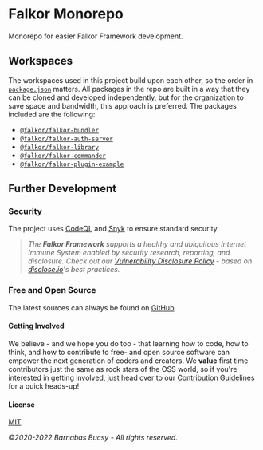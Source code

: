 # **Falkor Monorepo**

Monorepo for easier Falkor Framework development.

## **Workspaces**

The workspaces used in this project build upon each other, so the order in [`package.json`](package.json "Open") matters. All packages in the repo are built in a way that they can be cloned and developed independently, but for the organization to save space and bandwidth, this approach is preferred. The packages included are the following:

* [`@falkor/falkor-bundler`](https://github.com/theonethread/falkor-bundler/#readme "Open")
* [`@falkor/falkor-auth-server`](https://github.com/theonethread/falkor-auth-server/#readme "Open")
* [`@falkor/falkor-library`](https://github.com/theonethread/falkor-library/#readme "Open")
* [`@falkor/falkor-commander`](https://github.com/theonethread/falkor-commander/#readme "Open")
* [`@falkor/falkor-plugin-example`](https://github.com/theonethread/falkor-plugin-example/#readme "Open")

## **Further Development**

### **Security**

The project uses [CodeQL](https://codeql.github.com "Visit") and [Snyk](https://snyk.io "Visit") to ensure standard security.

> _The **Falkor Framework** supports a healthy and ubiquitous Internet Immune System enabled by security research, reporting, and disclosure. Check out our [Vulnerability Disclosure Policy](https://github.com/theonethread/falkor-monorepo/security/policy "Open") - based on [disclose.io](https://disclose.io "Visit")'s best practices._

### **Free and Open Source**

The latest sources can always be found on [GitHub](https://github.com/theonethread/falkor-monorepo "Visit").

#### **Getting Involved**

We believe - and we hope you do too - that learning how to code, how to think, and how to contribute to free- and open source software can empower the next generation of coders and creators. We **value** first time contributors just the same as rock stars of the OSS world, so if you're interested in getting involved, just head over to our [Contribution Guidelines](https://github.com/theonethread/.github/blob/master/.github/contributing.md "Open") for a quick heads-up!

#### **License**

[MIT](https://github.com/theonethread/falkor-monorepo/blob/master/license.txt "Open")

_©2020-2022 Barnabas Bucsy - All rights reserved._
